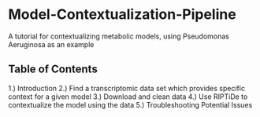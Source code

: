 # Model-Contextualization-Pipeline
A tutorial for contextualizing metabolic models, using Pseudomonas Aeruginosa as an example


## Table of Contents
1.) Introduction
2.) Find a transcriptomic data set which provides specific context for a given model
3.) Download and clean data
4.) Use RIPTiDe to contextualize the model using the data
5.) Troubleshooting Potential Issues
